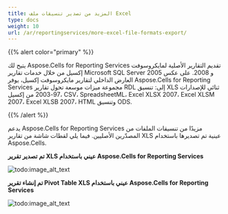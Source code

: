 ```yaml
---
title: المزيد من تصدير تنسيقات ملف Excel
type: docs
weight: 10
url: /ar/reportingservices/more-excel-file-formats-export/
---
```


{{% alert color="primary" %}} 

يتيح لك Aspose.Cells for Reporting Services تقديم التقارير الأصلية لمايكروسوفت إكسيل من خلال خدمات تقارير Microsoft SQL Server 2005 و 2008. على عكس العارض الداخلي لتقارير مايكروسوفت إكسيل، يوفر Aspose.Cells for Reporting Services مجموعة ميزات موسعة تحول تقارير RDL إلى: تنسيق XLS ثنائي للإصدارات 97-2003 من إكسيل، CSV، SpreadsheetML، Excel XLSX 2007، Excel XLSM 2007، Excel XLSB 2007، HTML وتنسيق ODS. 

{{% /alert %}} 

يدعم Aspose.Cells for Reporting Services مزيدًا من تنسيقات الملفات من المصدّرين الأصليين. فيما يلي لقطات شاشة من تقارير XLS عينية تم تصديرها باستخدام Aspose.Cells.

**تم تصدير تقرير XLS عيني باستخدام Aspose.Cells for Reporting Services** 

![todo:image_alt_text](more-excel-file-formats-export_1.png)

**تم إنشاء تقرير Pivot Table XLS عيني باستخدام Aspose.Cells for Reporting Services** 

![todo:image_alt_text](more-excel-file-formats-export_2.png)
